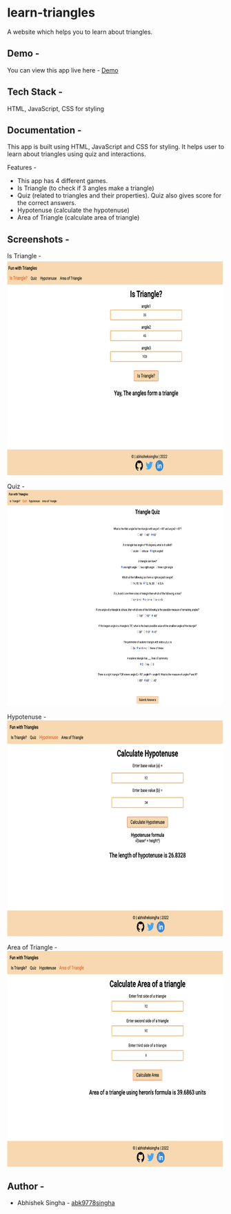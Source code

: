 # learn-triangles

A website which helps you to learn about triangles.

## Demo -

You can view this app live here - [Demo](https://learn-triangles-funway.netlify.app/)

## Tech Stack -

HTML, JavaScript, CSS for styling


## Documentation -

This app is built using HTML, JavaScript and CSS for styling. It helps user to learn about triangles using quiz and interactions.
 

Features -
- This app has 4 different games.
- Is Triangle (to check if 3 angles make a triangle)
- Quiz (related to triangles and their properties). Quiz also gives score for the correct answers.
- Hypotenuse (calculate the hypotenuse)
- Area of Triangle (calculate area of triangle)



## Screenshots -

Is Triangle - <br/>
<img src="img/istriangle.png" width="500" height="500"/> 

Quiz - <br/>
<img src="img/trianglequiz.png" width="500" height="500"/> 

Hypotenuse - <br/>
<img src="img/hypotenuse.png" width="500" height="500"/> 

Area of Triangle - <br/>
<img src="img/trianglearea.png" width="500" height="500"/> 

## Author -

- Abhishek Singha - [abk9778singha](https://github.com/abk9778singha)






















